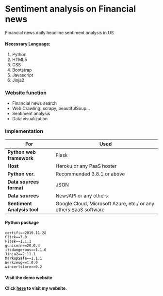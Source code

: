 # Sentiment analysis on Financial news
Financial news daily headline sentiment analysis in US
#### Necessary Language: 
1. Python
2. HTML5
3. CSS
4. Bootstrap
5. Javascript
6. Jinja2

### Website function
- Financial news search
- Web Crawling: scrapy, beautifulSoup...
- Sentiment analysis
- Data visualization

### Implementation
| **For** | Used |
| ------------------------ | ------------------- |
| **Python web framework**    | Flask               |
| **Host**                    | Heroku or any PaaS hoster |
| **Python ver.** | Recommended 3.8.1 or above      |
| **Data sources format**             | JSON                |
| **Data sources**             | NewsAPI or any others       |
| **Sentiment Analysis tool**   | Google Cloud, Microsoft Azure, etc./ or any others SaaS software |


#### Python package
```
certifi==2019.11.28
Click==7.0
Flask==1.1.1
gunicorn==20.0.4
itsdangerous==1.1.0
Jinja2==2.11.1
MarkupSafe==1.1.1
Werkzeug==1.0.0
wincertstore==0.2
```
#### Visit the demo website
**Click [here](https://tung429.herokuapp.com/) to visit my website.**
